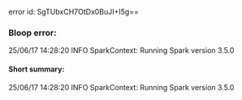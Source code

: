 error id: SgTUbxCH7OtDx0BuJI+I5g==
### Bloop error:

25/06/17 14:28:20 INFO SparkContext: Running Spark version 3.5.0
#### Short summary: 

25/06/17 14:28:20 INFO SparkContext: Running Spark version 3.5.0